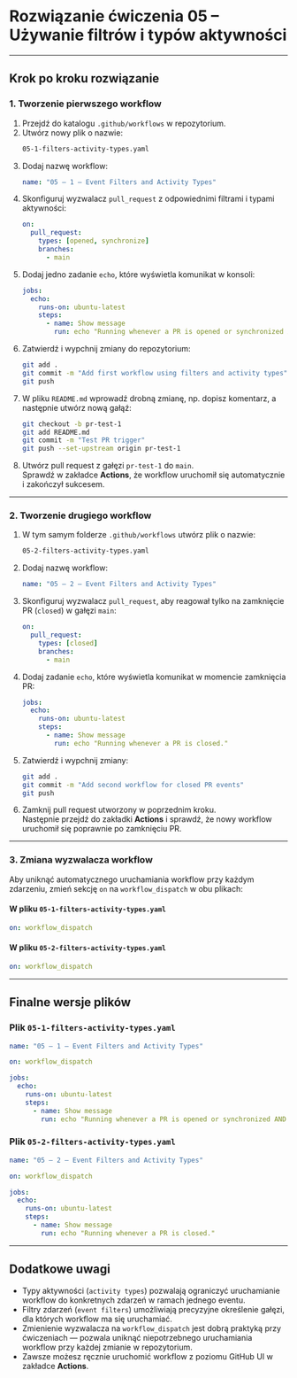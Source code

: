 # Rozwiązanie ćwiczenia 05 – Używanie filtrów i typów aktywności

---

## Krok po kroku rozwiązanie

### 1. Tworzenie pierwszego workflow

1. Przejdź do katalogu `.github/workflows` w repozytorium.
2. Utwórz nowy plik o nazwie:
   ```bash
   05-1-filters-activity-types.yaml
   ```
3. Dodaj nazwę workflow:
   ```yaml
   name: "05 – 1 – Event Filters and Activity Types"
   ```
4. Skonfiguruj wyzwalacz `pull_request` z odpowiednimi filtrami i typami aktywności:
   ```yaml
   on:
     pull_request:
       types: [opened, synchronize]
       branches:
         - main
   ```
5. Dodaj jedno zadanie `echo`, które wyświetla komunikat w konsoli:
   ```yaml
   jobs:
     echo:
       runs-on: ubuntu-latest
       steps:
         - name: Show message
           run: echo "Running whenever a PR is opened or synchronized AND base branch is main."
   ```
6. Zatwierdź i wypchnij zmiany do repozytorium:
   ```bash
   git add .
   git commit -m "Add first workflow using filters and activity types"
   git push
   ```
7. W pliku `README.md` wprowadź drobną zmianę, np. dopisz komentarz, a następnie utwórz nową gałąź:
   ```bash
   git checkout -b pr-test-1
   git add README.md
   git commit -m "Test PR trigger"
   git push --set-upstream origin pr-test-1
   ```
8. Utwórz pull request z gałęzi `pr-test-1` do `main`.  
   Sprawdź w zakładce **Actions**, że workflow uruchomił się automatycznie i zakończył sukcesem.

---

### 2. Tworzenie drugiego workflow

1. W tym samym folderze `.github/workflows` utwórz plik o nazwie:
   ```bash
   05-2-filters-activity-types.yaml
   ```
2. Dodaj nazwę workflow:
   ```yaml
   name: "05 – 2 – Event Filters and Activity Types"
   ```
3. Skonfiguruj wyzwalacz `pull_request`, aby reagował tylko na zamknięcie PR (`closed`) w gałęzi `main`:
   ```yaml
   on:
     pull_request:
       types: [closed]
       branches:
         - main
   ```
4. Dodaj zadanie `echo`, które wyświetla komunikat w momencie zamknięcia PR:
   ```yaml
   jobs:
     echo:
       runs-on: ubuntu-latest
       steps:
         - name: Show message
           run: echo "Running whenever a PR is closed."
   ```
5. Zatwierdź i wypchnij zmiany:
   ```bash
   git add .
   git commit -m "Add second workflow for closed PR events"
   git push
   ```
6. Zamknij pull request utworzony w poprzednim kroku.  
   Następnie przejdź do zakładki **Actions** i sprawdź, że nowy workflow uruchomił się poprawnie po zamknięciu PR.

---

### 3. Zmiana wyzwalacza workflow

Aby uniknąć automatycznego uruchamiania workflow przy każdym zdarzeniu, zmień sekcję `on` na `workflow_dispatch` w obu plikach:

#### W pliku `05-1-filters-activity-types.yaml`
```yaml
on: workflow_dispatch
```

#### W pliku `05-2-filters-activity-types.yaml`
```yaml
on: workflow_dispatch
```

---

## Finalne wersje plików

### Plik `05-1-filters-activity-types.yaml`
```yaml
name: "05 – 1 – Event Filters and Activity Types"

on: workflow_dispatch

jobs:
  echo:
    runs-on: ubuntu-latest
    steps:
      - name: Show message
        run: echo "Running whenever a PR is opened or synchronized AND base branch is main."
```

### Plik `05-2-filters-activity-types.yaml`
```yaml
name: "05 – 2 – Event Filters and Activity Types"

on: workflow_dispatch

jobs:
  echo:
    runs-on: ubuntu-latest
    steps:
      - name: Show message
        run: echo "Running whenever a PR is closed."
```

---

## Dodatkowe uwagi

- Typy aktywności (`activity types`) pozwalają ograniczyć uruchamianie workflow do konkretnych zdarzeń w ramach jednego eventu.  
- Filtry zdarzeń (`event filters`) umożliwiają precyzyjne określenie gałęzi, dla których workflow ma się uruchamiać.  
- Zmienienie wyzwalacza na `workflow_dispatch` jest dobrą praktyką przy ćwiczeniach — pozwala uniknąć niepotrzebnego uruchamiania workflow przy każdej zmianie w repozytorium.  
- Zawsze możesz ręcznie uruchomić workflow z poziomu GitHub UI w zakładce **Actions**.

